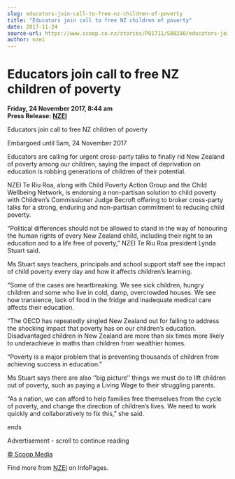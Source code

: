 ```yaml
---
slug: educators-join-call-to-free-nz-children-of-poverty
title: "Educators join call to free NZ children of poverty"
date: 2017-11-24
source-url: https://www.scoop.co.nz/stories/PO1711/S00280/educators-join-call-to-free-nz-children-of-poverty.htm
author: nzei
---
```

Educators join call to free NZ children of poverty
==================================================

**Friday, 24 November 2017, 8:44 am**  
**Press Release: [NZEI](https://info.scoop.co.nz/NZEI)**

Educators join call to free NZ children of poverty

Embargoed until 5am, 24 November 2017

Educators are calling for urgent cross-party talks to finally rid New Zealand of poverty among our children, saying the impact of deprivation on education is robbing generations of children of their potential.

NZEI Te Riu Roa, along with Child Poverty Action Group and the Child Wellbeing Network, is endorsing a non-partisan solution to child poverty with Children’s Commissioner Judge Becroft offering to broker cross-party talks for a strong, enduring and non-partisan commitment to reducing child poverty.

“Political differences should not be allowed to stand in the way of honouring the human rights of every New Zealand child, including their right to an education and to a life free of poverty,” NZEI Te Riu Roa president Lynda Stuart said.

Ms Stuart says teachers, principals and school support staff see the impact of child poverty every day and how it affects children’s learning.

“Some of the cases are heartbreaking. We see sick children, hungry children and some who live in cold, damp, overcrowded houses. We see how transience, lack of food in the fridge and inadequate medical care affects their education.

“The OECD has repeatedly singled New Zealand out for failing to address the shocking impact that poverty has on our children’s education. Disadvantaged children in New Zealand are more than six times more likely to underachieve in maths than children from wealthier homes.

“Poverty is a major problem that is preventing thousands of children from achieving success in education."

Ms Stuart says there are also ‘’big picture’’ things we must do to lift children out of poverty, such as paying a Living Wage to their struggling parents.

“As a nation, we can afford to help families free themselves from the cycle of poverty, and change the direction of children’s lives. We need to work quickly and collaboratively to fix this,” she said.

  
ends

Advertisement - scroll to continue reading





[© Scoop Media](http://www.scoop.co.nz/about/terms.html)

Find more from [NZEI](https://info.scoop.co.nz/NZEI) on InfoPages.